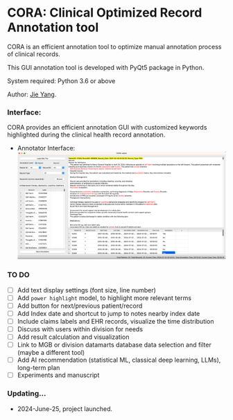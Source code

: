 
# CORA: Clinical Optimized Record Annotation tool

CORA is an efficient annotation tool to optimize manual annotation process of clinical records. 

This GUI annotation tool is developed with PyQt5 package in Python. 

System required: Python 3.6 or above

Author: [Jie Yang](https://jiesutd.github.io).

### Interface:

CORA provides an efficient annotation GUI with customized keywords highlighted during the clinical health record annotation.

* Annotator Interface:
 ![alt text](GUI-sample.png "Sample GUI")


### TO DO


- [ ] Add text display settings (font size, line number)  
- [ ] Add `power highlight` model, to highlight more relevant terms
- [ ] Add button for next/previous patient/record
- [ ] Add Index date and shortcut to jump to notes nearby index date
- [ ] Include claims labels and EHR records, visualize the time distribution
- [ ] Discuss with users within division for needs
- [ ] Add result calculation and visualization
- [ ] Link to MGB or division datamarts database data selection and filter (maybe a different tool) 
- [ ] Add AI recommendation (statistical ML, classical deep learning, LLMs), long-term plan
- [ ] Experiments and manuscript

### Updating...

* 2024-June-25, project launched.